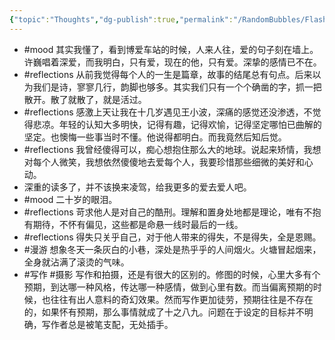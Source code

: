 ```yaml
---
{"topic":"Thoughts","dg-publish":true,"permalink":"/RandomBubbles/FlashThoughts/2013/","dgPassFrontmatter":true,"noteIcon":""}
---
```


- #mood 其实我懂了，看到博爱车站的时候，人来人往，爱的句子刻在墙上。许巍唱着深爱，而我明白，只有爱，现在的他，只有爱。深挚的感情已不在。
- #reflections 从前我觉得每个人的一生是篇章，故事的结尾总有句点。后来以为我们是诗，寥寥几行，韵脚也够多。其实我们只有一个个确凿的字，抓一把散开。散了就散了，就是活过。
- #reflections 感激上天让我在十几岁遇见王小波，深痛的感觉还没渗透，不觉得悲凉。年轻的认知大多明快，记得有趣，记得欢愉，记得坚定哪怕已曲解的坚定。也懊悔一些事当时不懂。他说得都明白。而我竟然后知后觉。
- #reflections 我曾经傻得可以，痴心想抱住那么大的地球。说起来矫情，我想对每个人微笑，我想依然傻傻地去爱每个人，我要珍惜那些细微的美好和心动。
- 深重的读多了，并不该换来凌驾，给我更多的爱去爱人吧。
- #mood 二十岁的眼泪。
- #reflections 苛求他人是对自己的酷刑。理解和置身处地都是理论，唯有不抱有期待，不怀有偏见，这些都是命悬一线时最后的一线。
- #reflections 得失只关乎自己，对于他人带来的得失，不是得失，全是恩赐。
- #漫游 想象冬天一条灰白的小巷，深处是热乎乎的人间烟火。火塘冒起烟来，全身就沾满了滚烫的气味。
- #写作 #摄影 写作和拍摄，还是有很大的区别的。修图的时候，心里大多有个预期，到达哪一种风格，传达哪一种感情，做到心里有数。而当偏离预期的时候，也往往有出人意料的奇幻效果。然而写作更加徒劳，预期往往是不存在的，如果怀有预期，那么事情就成了十之八九。问题在于设定的目标并不明确，写作者总是被笔支配，无处插手。
